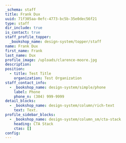 ```yaml
---
_schema: staff
title: Frank Dux
uuid: 71f305aa-0efc-4773-bc5b-35e0dec56f21
type: staff
dir_include: true
is_contact: true
staff_profile_topper:
  _bookshop_name: design-system/topper/staff
name: Frank Dux
first_name: Frank
last_name: Dux
profile_image: /uploads/clarence-moore.jpg
description:
position:
  - title: Test Title
    organization: Test Organization
staff_contact_info:
  - _bookshop_name: design-system/simple/phone
    label: Phone
    phone_n: (304) 999-9999
detail_blocks:
  - _bookshop_name: design-system/column/rich-text
    text: Text.
profile_sidebar_blocks:
  - _bookshop_name: design-system/column_sm/cta-stack
    heading: CTA Stack
    ctas: []
config:
---
```

